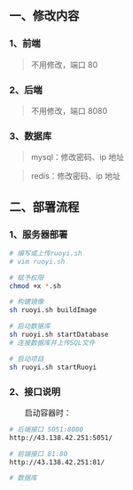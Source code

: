 ## 一、修改内容

### 1、前端

> 不用修改，端口 80

### 2、后端

> 不用修改，端口 8080

### 3、数据库

> mysql：修改密码、ip 地址

> redis：修改密码、ip 地址

## 二、部署流程

### 1、服务器部署

```sh
# 编写或上传ruoyi.sh
# vim ruoyi.sh

# 赋予权限
chmod +x *.sh

# 构建镜像
sh ruoyi.sh buildImage

# 启动数据库
sh ruoyi.sh startDatabase
# 连接数据库并上传SQL文件

# 启动项目
sh ruoyi.sh startRuoyi
```

### 2、接口说明

&emsp;&emsp;启动容器时：

```sh
# 后端接口 5051:8080
http://43.138.42.251:5051/

# 前端接口 81:80
http://43.138.42.251:81/

# 数据库
```
